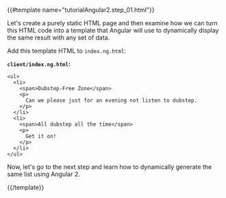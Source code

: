 {{#template name="tutorialAngular2.step_01.html"}}

Let's create a purely static HTML page and then examine how we can turn this HTML code into a template that Angular will use to dynamically display the same result with any set of data.

Add this template HTML to `index.ng.html`:

__`client/index.ng.html`:__

    <ul>
      <li>
        <span>Dubstep-Free Zone</span>
        <p>
          Can we please just for an evening not listen to dubstep.
        </p>
      </li>
      <li>
        <span>All dubstep all the time</span>
        <p>
          Get it on!
        </p>
      </li>
    </ul>

Now, let's go to the next step and learn how to dynamically generate the same list using Angular 2.

{{/template}}
